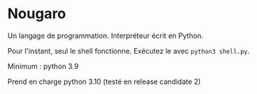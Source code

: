 # Nougaro
 Un langage de programmation. Interpréteur écrit en Python.
 
 Pour l'instant, seul le shell fonctionne. Exécutez le avec `python3 shell.py`.
 
 Minimum : python 3.9
 
 Prend en charge python 3.10 (testé en release candidate 2)
